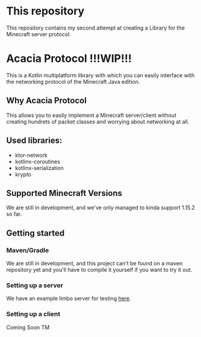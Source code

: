 # This repository

This repository contains my second attempt at creating a Library for the Minecraft server protocol.

# Acacia Protocol **!!!WIP!!!**

This is a Kotlin multiplatform library with which you can easily interface with the networking protocol of the
Minecraft Java edition.

## Why Acacia Protocol

This allows you to easily implement a Minecraft server/client without creating hundrets of packet classes and worrying 
about networking at all.

## Used libraries:

 - ktor-network
 - kotlinx-coroutines
 - kotlinx-serialization
 - krypto

## Supported Minecraft Versions

We are still in development, and we've only managed to kinda support 1.15.2 so far.

## Getting started

### Maven/Gradle

We are still in development, and this project can't be found on a maven repository yet and you'll have to compile it
yourself if you want to try it out.

### Setting up a server

We have an example limbo server for testing [here](src/jvmTest/kotlin/limboserver/Test.kt).

### Setting up a client

Coming Soon TM
